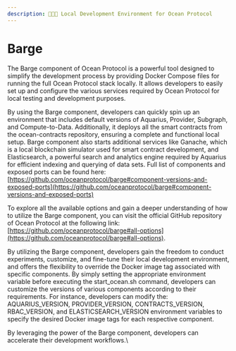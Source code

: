 ```yaml
---
description: 🧑🏽‍💻 Local Development Environment for Ocean Protocol
---
```


# Barge

The Barge component of Ocean Protocol is a powerful tool designed to simplify the development process by providing Docker Compose files for running the full Ocean Protocol stack locally. It allows developers to easily set up and configure the various services required by Ocean Protocol for local testing and development purposes.

By using the Barge component, developers can quickly spin up an environment that includes default versions of Aquarius, Provider, Subgraph, and Compute-to-Data. Additionally, it deploys all the smart contracts from the ocean-contracts repository, ensuring a complete and functional local setup. Barge component also starts additional services like Ganache, which is a local blockchain simulator used for smart contract development, and Elasticsearch, a powerful search and analytics engine required by Aquarius for efficient indexing and querying of data sets. Full list of components and exposed ports can be found here: [https://github.com/oceanprotocol/barge#component-versions-and-exposed-ports](https://github.com/oceanprotocol/barge#component-versions-and-exposed-ports)

To explore all the available options and gain a deeper understanding of how to utilize the Barge component, you can visit the official GitHub repository of Ocean Protocol at the following link: [https://github.com/oceanprotocol/barge#all-options](https://github.com/oceanprotocol/barge#all-options).

By utilizing the Barge component, developers gain the freedom to conduct experiments, customize, and fine-tune their local development environment, and offers the flexibility to override the Docker image tag associated with specific components. By simply setting the appropriate environment variable before executing the start\_ocean.sh command, developers can customize the versions of various components according to their requirements. For instance, developers can modify the: AQUARIUS\_VERSION, PROVIDER\_VERSION, CONTRACTS\_VERSION, RBAC\_VERSION, and ELASTICSEARCH\_VERSION environment variables to specify the desired Docker image tags for each respective component.&#x20;

By leveraging the power of the Barge component, developers can accelerate their development workflows.\
